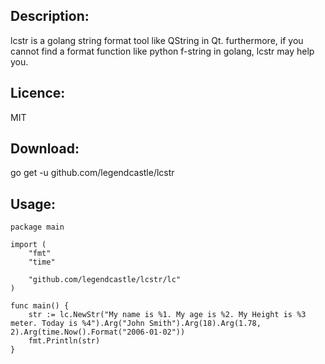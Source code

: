 Description:
-----------
lcstr is a golang string format tool like QString in Qt. furthermore, if you cannot find a format function like python f-string in golang, lcstr may help you.

Licence:
-----------
MIT

Download:
-----------
go get -u github.com/legendcastle/lcstr

Usage:
-----------

```
package main

import (
	"fmt"
	"time"

	"github.com/legendcastle/lcstr/lc"
)

func main() {
	str := lc.NewStr("My name is %1. My age is %2. My Height is %3 meter. Today is %4").Arg("John Smith").Arg(18).Arg(1.78, 2).Arg(time.Now().Format("2006-01-02"))
	fmt.Println(str)
}
```